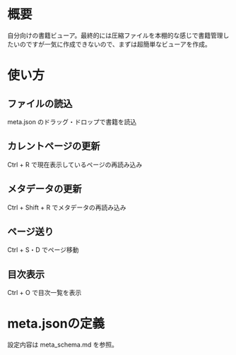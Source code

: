 # 概要
自分向けの書籍ビューア。最終的には圧縮ファイルを本棚的な感じで書籍管理したいのですが一気に作成できないので、まずは超簡単なビューアを作成。


# 使い方
## ファイルの読込
meta.json のドラッグ・ドロップで書籍を読込

## カレントページの更新
Ctrl + R で現在表示しているページの再読み込み

## メタデータの更新
Ctrl + Shift + R でメタデータの再読み込み

## ページ送り
Ctrl + S・D でページ移動

## 目次表示
Ctrl + O で目次一覧を表示


# meta.jsonの定義
設定内容は meta_schema.md を参照。